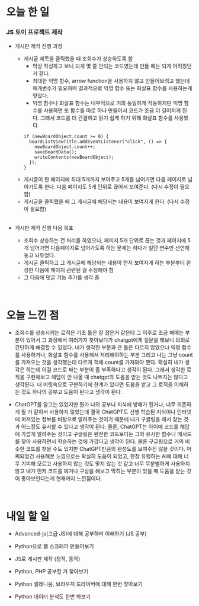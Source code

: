 # 오늘 한 일

### JS 토이 프로젝트 제작

- 게시판 제작 진행 과정

  - 게시글 제목을 클릭했을 때 조회수가 상승하도록 함
    - 막상 작성하고 보니 되게 몇 줄 안되는 코드였는데 만들 때는 되게 어려웠던거 같다.
    - 최대한 익명 함수, arrow function을 사용하지 않고 만들어보려고 했는데 매개변수가 필요하여 결과적으로 익명 함수 또는 화살표 함수를 사용하는게 맞았다.
    - 익명 함수나 화살표 함수는 내부적으로 거의 동일하게 작동하지만 익명 함수를 사용하면 또 함수를 따로 하나 만들어서 코드가 조금 더 길어지게 된다. 그래서 코드를 더 간결하고 읽기 쉽게 하기 위해 화살표 함수를 사용했다.
    ```
    if (newBoardObject.count >= 0) {
      boardListViewTitle.addEventListener("click", () => {
        newBoardObject.count++;
        saveBoardData();
        writeContents(newBoardObject);
      });
    }
    ```
  - 게시글이 한 페이지에 최대 5개까지 보여주고 5개를 넘어가면 다음 페이지로 넘어가도록 한다. 다음 페이지도 5개 단위로 끊어서 보여준다. (다시 수정이 필요함)
  - 게시글을 클릭했을 때 그 게시글에 해당되는 내용이 보여지게 한다. (다시 수정이 필요함)

  <br />

- 게시판 제작 진행 다음 목표

  - 조회수 상승하는 건 처리를 하였으나, 페이지 5개 단위로 끊는 것과 페이지에 5개 넘어가면 다음페이지로 넘어가도록 하는 문제는 하다가 일단 변수만 선언해놓고 놔두었다.
  - 게시글 클릭하고 그 게시글에 해당되는 내용이 먼저 보여지게 하는 부분부터 완성한 다음에 페이지 관련된 걸 수정해야 함
  - 그 다음에 댓글 기능 추가를 생각 중

<br />

# 오늘 느낀 점

- 조회수를 상승시키는 로직은 기초 틀은 잘 잡은거 같은데 그 이후로 조금 헤매는 부분이 있어서 그 과정에서 여러가지 찾아보다가 chatgpt에게 질문을 해보니 의외로 간단하게 해결할 수 있었다. 내가 생각한 부분과 큰 틀은 다르지 않았으나 익명 함수를 사용하거나, 화살표 함수를 사용해서 처리해야하는 부분 그리고 나는 그냥 count를 가져오는 것을 생각했는데 다르게 객체.count를 가져와야 했다. 확실히 내가 생각은 하는데 이걸 코드로 짜는 부분이 좀 부족하다고 생각이 된다. 그래서 생각한 로직을 구현해보고 해답이 안 나올 때 chatgpt의 도움을 받는 것도 나쁘지는 않다고 생각된다. 내 머릿속으로 구현하기에 한계가 있다면 도움을 받고 그 로직을 이해하는 것도 하나의 공부고 도움이 된다고 생각이 된다.

- ChatGPT를 알고는 있었지만 뭔가 나의 공부나 지식에 방해가 된거나, 너무 의존하게 될 거 같아서 사용하지 않았는데 결국 ChatGPT도 선행 학습된 지식이나 인터넷에 퍼져있는 정보를 바탕으로 알려주는 것이기 때문에 내가 구글링을 해서 찾는 것과 어느정도 유사할 수 있다고 생각이 된다. 물론, ChatGPT는 아이에 코드를 해답에 가깝게 알려주는 것이고 구글링은 완전한 코드보다는 그와 유사한 함수나 메서드를 찾아 사용하면서 학습하는 것에 가깝다고 생각이 된다. 물론 구글링으로 거의 비슷한 코드를 찾을 수도 있지만 ChatGPT만큼의 완성도를 보여주진 않을 것이다. 어찌되었건 사용해본 느낌으로는 확실히 도움이 되었고, 한창 유행하는 AI에 대해 너무 기피해 모르고 사용하지 않는 것도 맞지 않는 것 같고 너무 무분별하게 사용하지않고 내가 먼저 코드를 짜거나 구상을 해보고 막히는 부분이 있을 때 도움을 받는 것이 좋아보인다는게 현재까지 느낀점이다.

<br />

# 내일 할 일

- Advanced-js(고급 JS)에 대해 공부하며 이해하기 (JS 공부)

- Python으로 웹 스크래퍼 만들어보기

- JS로 게시판 제작 (정적, 동적)

- Python, PHP 공부할 거 찾아보기

- Python 셀레니움, 브라우저 드라이버에 대해 한번 찾아보기

- Python 데이터 분석도 한번 봐보기
